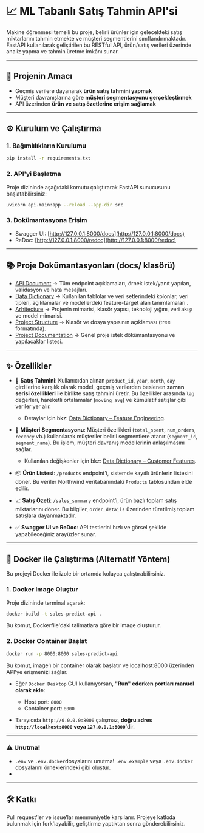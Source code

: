
# 📈 ML Tabanlı Satış Tahmin API'si

Makine öğrenmesi temelli bu proje, belirli ürünler için gelecekteki satış miktarlarını tahmin etmekte ve müşteri segmentlerini sınıflandırmaktadır. FastAPI kullanılarak geliştirilen bu RESTful API, ürün/satış verileri üzerinde analiz yapma ve tahmin üretme imkânı sunar.

---

## 🎯 Projenin Amacı

- Geçmiş verilere dayanarak **ürün satış tahmini yapmak**
- Müşteri davranışlarına göre **müşteri segmentasyonu gerçekleştirmek**
- API üzerinden **ürün ve satış özetlerine erişim sağlamak**

---

## ⚙️ Kurulum ve Çalıştırma

### 1. Bağımlılıkların Kurulumu

```bash
pip install -r requirements.txt
```

### 2. API'yi Başlatma

Proje dizininde aşağıdaki komutu çalıştırarak FastAPI sunucusunu başlatabilirsiniz:

```bash
uvicorn api.main:app --reload --app-dir src
```

### 3. Dokümantasyona Erişim

- Swagger UI: [http://127.0.0.1:8000/docs](http://127.0.0.1:8000/docs)
- ReDoc: [http://127.0.0.1:8000/redoc](http://127.0.0.1:8000/redoc)

---

## 📚 Proje Dokümantasyonları (docs/ klasörü)

- [API Document](https://github.com/BernaUzunoglu/Sales_Prediction_Project/blob/main/docs/API.DOCS.md) → Tüm endpoint açıklamaları, örnek istek/yanıt yapıları, validasyon ve hata mesajları.
- [Data Dictionary](https://github.com/BernaUzunoglu/Sales_Prediction_Project/blob/main/docs/DATA_DICTIONARY.md) → Kullanılan tablolar ve  veri setlerindeki kolonlar, veri tipleri, açıklamalar ve modellerdeki feature-target alan tanımlamaları .
- [Arhitecture](https://github.com/BernaUzunoglu/Sales_Prediction_Project/blob/main/docs/ARCHITECTURE.md) → Projenin mimarisi, klasör yapısı, teknoloji yığını, veri akışı ve model mimarisi.
- [Project Structure](https://github.com/BernaUzunoglu/Sales_Prediction_Project/blob/main/docs/PROJECT_STRUCTURE.md) → Klasör ve dosya yapısının açıklaması (tree formatında).
- [Project Documentation](https://github.com/BernaUzunoglu/Sales_Prediction_Project/blob/main/docs/PROJECT_DOCUMENTATION.md) → Genel proje istek dökümantasyonu ve yapılacaklar listesi.

---

## ✨ Özellikler

- 🔮 **Satış Tahmini**: Kullanıcıdan alınan `product_id`, `year`, `month`, `day` girdilerine karşılık olarak model, geçmiş verilerden beslenen **zaman serisi özellikleri** ile birlikte satış tahmini üretir. Bu özellikler arasında `lag` değerleri, hareketli ortalamalar (`moving_avg`) ve kümülatif satışlar gibi veriler yer alır. 
    * Detaylar için bkz: [Data Dictionary – Feature Engineering](https://github.com/BernaUzunoglu/Sales_Prediction_Project/blob/main/docs/DATA_DICTIONARY.md#-sales_forecasting_datacsv).

- 👥 **Müşteri Segmentasyonu**: Müşteri özellikleri (`total_spent`, `num_orders`, `recency` vb.) kullanılarak müşteriler belirli segmentlere atanır (`segment_id`, `segment_name`). Bu işlem, müşteri davranış modellerinin anlaşılmasını sağlar. 
    * Kullanılan değişkenler için bkz: [Data Dictionary – Customer Features](https://github.com/BernaUzunoglu/Sales_Prediction_Project/blob/main/docs/DATA_DICTIONARY.md#-customer_featurescsv).

- 📦 **Ürün Listesi**: `/products` endpoint’i, sistemde kayıtlı ürünlerin listesini döner. Bu veriler Northwind veritabanındaki `Products` tablosundan elde edilir.

- 📈 **Satış Özeti**: `/sales_summary` endpoint’i, ürün bazlı toplam satış miktarlarını döner. Bu bilgiler, `order_details` üzerinden türetilmiş toplam satışlara dayanmaktadır.

- ✅ **Swagger UI ve ReDoc**: API testlerini hızlı ve görsel şekilde yapabileceğiniz arayüzler sunar.


---

## 🐳 Docker ile Çalıştırma (Alternatif Yöntem)

Bu projeyi Docker ile izole bir ortamda kolayca çalıştırabilirsiniz.

### 1. Docker Image Oluştur

Proje dizininde terminal açarak:

```bash
docker build -t sales-predict-api .
```
Bu komut, Dockerfile'daki talimatlara göre bir image oluşturur.

### 2. Docker Container Başlat
```bash
docker run -p 8000:8000 sales-predict-api
```
Bu komut, image'ı bir container olarak başlatır ve localhost:8000 üzerinden API'ye erişmenizi sağlar.

- Eğer `Docker Desktop` GUI kullanıyorsan, **"Run" ederken portları manuel olarak ekle**:  
  - Host port: `8000`  
  - Container port: `8000`


- Tarayıcıda `http://0.0.0.0:8000` çalışmaz, **doğru adres `http://localhost:8000` veya `127.0.0.1:8000`**'dir.


---

### ⚠️ Unutma!

- `.env` ve `.env.docker`dosyalarını  unutma! `.env.example` veya `.env.docker` dosyalarını örneklerindeki gibi oluştur.
- 
---

## 🛠️ Katkı

Pull request’ler ve issue’lar memnuniyetle karşılanır. Projeye katkıda bulunmak için fork'layabilir, geliştirme yaptıktan sonra gönderebilirsiniz.
